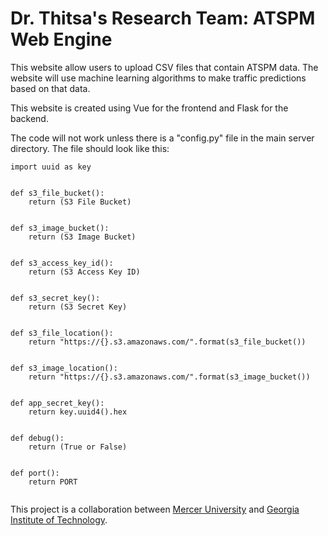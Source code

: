 # Dr. Thitsa's Research Team: ATSPM Web Engine
This website allow users to upload CSV files that contain ATSPM data. 
The website will use machine learning algorithms to make traffic predictions based on that data.

This website is created using Vue for the frontend and Flask for the backend.

The code will not work unless there is a "config.py" file in the main server directory. The file should look like this:

```
import uuid as key


def s3_file_bucket():
    return (S3 File Bucket)


def s3_image_bucket():
    return (S3 Image Bucket)


def s3_access_key_id():
    return (S3 Access Key ID)


def s3_secret_key():
    return (S3 Secret Key)


def s3_file_location():
    return "https://{}.s3.amazonaws.com/".format(s3_file_bucket())


def s3_image_location():
    return "https://{}.s3.amazonaws.com/".format(s3_image_bucket())


def app_secret_key():
    return key.uuid4().hex


def debug():
    return (True or False)


def port():
    return PORT
    
```

This project is a collaboration between [Mercer University](https://www.mercer.edu) and [Georgia Institute of Technology](https://www.gatech.edu).
